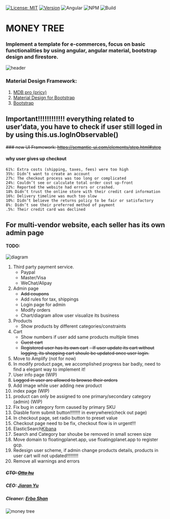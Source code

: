  [![License: MIT](https://img.shields.io/badge/License-MIT-yellow.svg)](https://opensource.org/licenses/MIT)
[![Version](https://badge.fury.io/gh/tterb%2FHyde.svg)](https://badge.fury.io/gh/tterb%2FHyde)
![Angular](https://img.shields.io/badge/Angular-9.x-red)
![NPM](https://img.shields.io/badge/NPM-12.16.1-blue)
![Build](https://img.shields.io/badge/Build-Pass-green)

# MONEY TREE
### Implement a template for e-commerces, focus on basic functionalities by using angular, angular material, bootstrap design and firestore.
![header](https://github.com/shanerbo/project-money-tree/blob/master/forest%20peak.PNG)

### Material Design Framework:
  1. [MDB pro (pricy)](https://mdbootstrap.com/products/angular-ui-kit/)
  2. [Material Design for Bootstrap](https://github.com/FezVrasta/bootstrap-material-design)
  3. [Bootstrap](https://getbootstrap.com/docs/4.4/layout/overview/)

## Important!!!!!!!!!!!! everything related to user'data, you have to check if user still loged in by using this.us.logInObservable()
~~### new UI Framework: https://semantic-ui.com/elements/step.html#step~~
   #### why user gives up checkout
    61%: Extra costs (shipping, taxes, fees) were too high
    35%: Didn’t want to create an account
    27%: The checkout process was too long or complicated
    24%: Couldn’t see or calculate total order cost up-front
    22%: Reported the website had errors or crashed.
    18% Didn’t trust the online store with their credit card information
    16%: Delivery timeline was much too slow
    10%: Didn’t believe the returns policy to be fair or satisfactory
    8%: Didn’t see their preferred method of payment
    .5%: Their credit card was declined
    
## For multi-vendor website, each seller has its own admin page
#### TODO: 
![diagram](https://github.com/shanerbo/project-money-tree/blob/master/G390i.png)
1. Third party payment service.
    - Paypal
    - Master/Visa
    - WeChat/Alipay
2. Admin page
    - ~~Add coupons~~
    - Add rules for tax, shippings
    - Login page for admin
    - Modify orders
    - Chart/diagram allow user visualize its business
4. Products
    - Show products by different categories/constraints
5. Cart
    - Show numbers if user add same products multiple times
    - ~~Guest cart~~
    - ~~Registered user has its own cart~~
        ~~- If user update its cart without logging, its shopping cart shoule be updated once user login.~~
6. Move to Amplify (not for now)
7. In modify product page, we accomplished progress bar badly, need to find a elegant way to implement it!
8. User info page (WIP)
9. ~~Logged in user are allowed to browse their orders~~
10. Add image while user adding new product
11. index page (WIP)
12. product can only be assigned to one primary/secondary category (admin) (WIP)
13. Fix bug in category form caused by primary SKU 
14. Diasble form submit button!!!!!!!! in everywhere(check out page)
15. In checkout page, set radio button to preset value
16. Checkout page need to be fix, checkout flow is in urgent!!!
17. ElasticSearch[Kibana](https://demo.elastic.co/app/kibana#/home?_g=())
18. Search and Category bar shoube be removed in small screen size
19. Move domain to floatingplanet.app, use floatingplanet.app to register gcp.
20. Redesign user scheme, if admin change products details, products in user cart will not updated!!!!!!!!!
99. Remove all warnings and errors
##### ~~CTO: [Otto hu](https://github.com/aWildOtto)~~
##### CEO: [Jiaran Yu](https://github.com/jiaranyu)
##### Cleaner: [Erbo Shan](https://github.com/shanerbo)
![money tree](https://github.com/shanerbo/project-money-tree/blob/master/rsz_money-tree.png)
